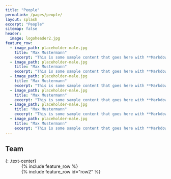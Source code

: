 ```yaml
---
title: "People"
permalink: /pages/people/
layout: splash
excerpt: "People"
sitemap: false
header:
  image: logoheader2.jpg
feature_row:
  - image_path: placeholder-male.jpg
    title: "Max Mustermann"
    excerpt: "This is some sample content that goes here with **Markdown** formatting."   
  - image_path: placeholder-male.jpg
    title: "Max Mustermann"
    excerpt: "This is some sample content that goes here with **Markdown** formatting."
  - image_path: placeholder-male.jpg
    title: "Max Mustermann"
    excerpt: "This is some sample content that goes here with **Markdown** formatting."
  - image_path: placeholder-male.jpg
    title: "Max Mustermann"
    excerpt: "This is some sample content that goes here with **Markdown** formatting."
  - image_path: placeholder-male.jpg
    title: "Max Mustermann"
    excerpt: "This is some sample content that goes here with **Markdown** formatting."
  - image_path: placeholder-male.jpg
    title: "Max Mustermann"
    excerpt: "This is some sample content that goes here with **Markdown** formatting."
---
```


<h2>Team</h2>
{: .text-center}

<div style="width:80%;margin:auto;">{% include feature_row %}</div>
<div style="width:80%;margin:auto;">{% include feature_row id="row2" %}</div>
